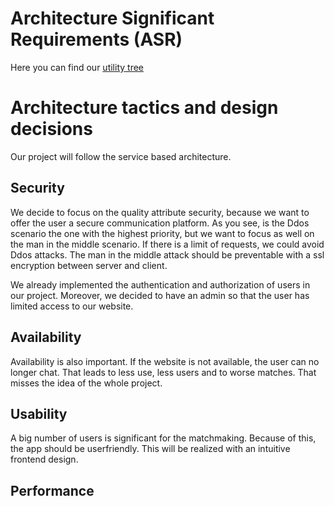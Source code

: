 # Architecture Significant Requirements (ASR)

Here you can find our [utility tree](https://github.com/DarkressX/Common/blob/main/docs/SAD/Utility_tree_template.pdf)

# Architecture tactics and design decisions

Our project will follow the service based architecture.

## Security 
We decide to focus on the quality attribute security, because we want to offer the user a secure communication platform. 
As you see, is the Ddos scenario the one with the highest priority, but we want to focus as well on the man in the middle scenario. 
If there is a limit of requests, we could avoid Ddos attacks. The man in the middle attack should be preventable with a ssl encryption between server and client.

We already implemented the authentication and authorization of users in our project. 
Moreover, we decided to have an admin so that the user has limited access to our website.

## Availability 
Availability is also important. If the website is not available, the user can no longer chat. That leads to less use, less users and to worse matches. 
That misses the idea of the whole project.

## Usability
A big number of users is significant for the matchmaking. Because of this, the app should be userfriendly. This will be realized with an intuitive frontend design.

## Performance


